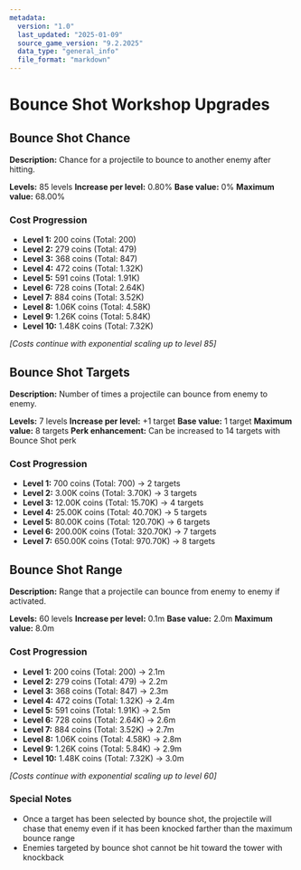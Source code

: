 ```yaml
---
metadata:
  version: "1.0"
  last_updated: "2025-01-09"
  source_game_version: "9.2.2025"
  data_type: "general_info"
  file_format: "markdown"
---
```

# Bounce Shot Workshop Upgrades

## Bounce Shot Chance
**Description:** Chance for a projectile to bounce to another enemy after hitting.

**Levels:** 85 levels
**Increase per level:** 0.80%
**Base value:** 0%
**Maximum value:** 68.00%

### Cost Progression
- **Level 1:** 200 coins (Total: 200)
- **Level 2:** 279 coins (Total: 479)
- **Level 3:** 368 coins (Total: 847)
- **Level 4:** 472 coins (Total: 1.32K)
- **Level 5:** 591 coins (Total: 1.91K)
- **Level 6:** 728 coins (Total: 2.64K)
- **Level 7:** 884 coins (Total: 3.52K)
- **Level 8:** 1.06K coins (Total: 4.58K)
- **Level 9:** 1.26K coins (Total: 5.84K)
- **Level 10:** 1.48K coins (Total: 7.32K)

*[Costs continue with exponential scaling up to level 85]*

## Bounce Shot Targets
**Description:** Number of times a projectile can bounce from enemy to enemy.

**Levels:** 7 levels
**Increase per level:** +1 target
**Base value:** 1 target
**Maximum value:** 8 targets
**Perk enhancement:** Can be increased to 14 targets with Bounce Shot perk

### Cost Progression
- **Level 1:** 700 coins (Total: 700) → 2 targets
- **Level 2:** 3.00K coins (Total: 3.70K) → 3 targets
- **Level 3:** 12.00K coins (Total: 15.70K) → 4 targets
- **Level 4:** 25.00K coins (Total: 40.70K) → 5 targets
- **Level 5:** 80.00K coins (Total: 120.70K) → 6 targets
- **Level 6:** 200.00K coins (Total: 320.70K) → 7 targets
- **Level 7:** 650.00K coins (Total: 970.70K) → 8 targets

## Bounce Shot Range
**Description:** Range that a projectile can bounce from enemy to enemy if activated.

**Levels:** 60 levels
**Increase per level:** 0.1m
**Base value:** 2.0m
**Maximum value:** 8.0m

### Cost Progression
- **Level 1:** 200 coins (Total: 200) → 2.1m
- **Level 2:** 279 coins (Total: 479) → 2.2m
- **Level 3:** 368 coins (Total: 847) → 2.3m
- **Level 4:** 472 coins (Total: 1.32K) → 2.4m
- **Level 5:** 591 coins (Total: 1.91K) → 2.5m
- **Level 6:** 728 coins (Total: 2.64K) → 2.6m
- **Level 7:** 884 coins (Total: 3.52K) → 2.7m
- **Level 8:** 1.06K coins (Total: 4.58K) → 2.8m
- **Level 9:** 1.26K coins (Total: 5.84K) → 2.9m
- **Level 10:** 1.48K coins (Total: 7.32K) → 3.0m

*[Costs continue with exponential scaling up to level 60]*

### Special Notes
- Once a target has been selected by bounce shot, the projectile will chase that enemy even if it has been knocked farther than the maximum bounce range
- Enemies targeted by bounce shot cannot be hit toward the tower with knockback

